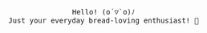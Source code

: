 <p align="center">
  <samp>
    Hello! (o´▽`o)ﾉ
    <br>Just your everyday bread-loving enthusiast! 🍞
  </samp>
</p>
